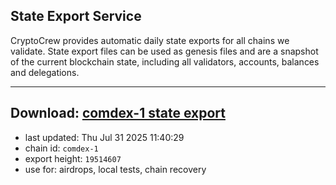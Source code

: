 ## State Export Service
CryptoCrew provides automatic daily state exports for all chains we validate. State export files can be used as genesis files and are a snapshot of the current blockchain state, including all validators, accounts, balances and delegations.

---
**Download: [comdex-1 state export](https://dl-eu2.ccvalidators.com/SERVICE/comdex/comdex-1_export_19514607.json)**
---

- last updated: Thu Jul 31 2025 11:40:29
- chain id: `comdex-1`
- export height: `19514607`
- use for: airdrops, local tests, chain recovery
